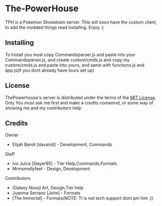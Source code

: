The-PowerHouse
========================================================================
TPH is a Pokemon Showdown server. This will soon have the custom client,
to add the modded things read installing. Enjoy :)


Installing
------------------------------------------------------------------------
To Install you must copy Commandsparser.js and paste into your Commandsparser.js, 
and create custom/cmds.js and copy my custom/cmds.js and paste into yours,
and same with functions.js and app.js(if you dont already have tours set up)





License
------------------------------------------------------------------------

ThePowerhouse's server is distributed under the terms of the [MIT License][5].
Only You must ask me first and make a credits comamnd, or some way
of showing me and my contributors help

  [5]: https://github.com/Zarel/Pokemon-Showdown/blob/master/LICENSE


Credits
------------------------------------------------------------------------

Owner

- Elijah Bandi [davandi] - Development, Commands

Staff

- Ivo Julca [Slayer95] - Tier Help,Commands,Formats
- Mrmsmellyfeet - Design, Development

Contributors
- (Galaxy Nova) Art, Design,Tier help
- Juanma Serrano [Joim] - Formats
- [The Immortal] - Formats(NOTE: TI is not tech support dont pm him :))
